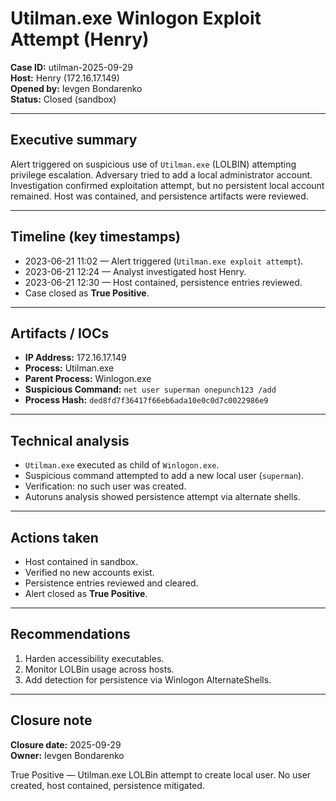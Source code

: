 # Utilman.exe Winlogon Exploit Attempt (Henry)

**Case ID:** utilman-2025-09-29  
**Host:** Henry (172.16.17.149)  
**Opened by:** Ievgen Bondarenko  
**Status:** Closed (sandbox)

---

## Executive summary
Alert triggered on suspicious use of `Utilman.exe` (LOLBIN) attempting privilege escalation. Adversary tried to add a local administrator account. Investigation confirmed exploitation attempt, but no persistent local account remained. Host was contained, and persistence artifacts were reviewed.

---

## Timeline (key timestamps)
- 2023-06-21 11:02 — Alert triggered (`Utilman.exe exploit attempt`).  
- 2023-06-21 12:24 — Analyst investigated host Henry.  
- 2023-06-21 12:30 — Host contained, persistence entries reviewed.  
- Case closed as **True Positive**.

---

## Artifacts / IOCs
- **IP Address:** 172.16.17.149  
- **Process:** Utilman.exe  
- **Parent Process:** Winlogon.exe  
- **Suspicious Command:** `net user superman onepunch123 /add`  
- **Process Hash:** `ded8fd7f36417f66eb6ada10e0c0d7c0022986e9`  

---

## Technical analysis
- `Utilman.exe` executed as child of `Winlogon.exe`.  
- Suspicious command attempted to add a new local user (`superman`).  
- Verification: no such user was created.  
- Autoruns analysis showed persistence attempt via alternate shells.  

---

## Actions taken
- Host contained in sandbox.  
- Verified no new accounts exist.  
- Persistence entries reviewed and cleared.  
- Alert closed as **True Positive**.  

---

## Recommendations
1. Harden accessibility executables.  
2. Monitor LOLBin usage across hosts.  
3. Add detection for persistence via Winlogon AlternateShells.  

---

## Closure note
**Closure date:** 2025-09-29  
**Owner:** Ievgen Bondarenko  

True Positive — Utilman.exe LOLBin attempt to create local user. No user created, host contained, persistence mitigated.
